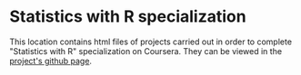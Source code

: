 # Statistics with R specialization

This location contains html files of projects carried out in order to complete "Statistics with R" specialization on Coursera. They can be viewed in the [project's github page](https://kushan-sth.github.io/statistics-with-R/).
